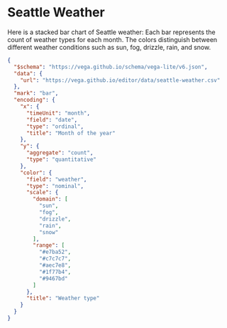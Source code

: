 # Seattle Weather

Here is a stacked bar chart of Seattle weather:
Each bar represents the count of weather types for each month.
The colors distinguish between different weather conditions such as sun, fog, drizzle, rain, and snow.

```json vega-lite
{
  "$schema": "https://vega.github.io/schema/vega-lite/v6.json",
  "data": {
    "url": "https://vega.github.io/editor/data/seattle-weather.csv"
  },
  "mark": "bar",
  "encoding": {
    "x": {
      "timeUnit": "month",
      "field": "date",
      "type": "ordinal",
      "title": "Month of the year"
    },
    "y": {
      "aggregate": "count",
      "type": "quantitative"
    },
    "color": {
      "field": "weather",
      "type": "nominal",
      "scale": {
        "domain": [
          "sun",
          "fog",
          "drizzle",
          "rain",
          "snow"
        ],
        "range": [
          "#e7ba52",
          "#c7c7c7",
          "#aec7e8",
          "#1f77b4",
          "#9467bd"
        ]
      },
      "title": "Weather type"
    }
  }
}
```